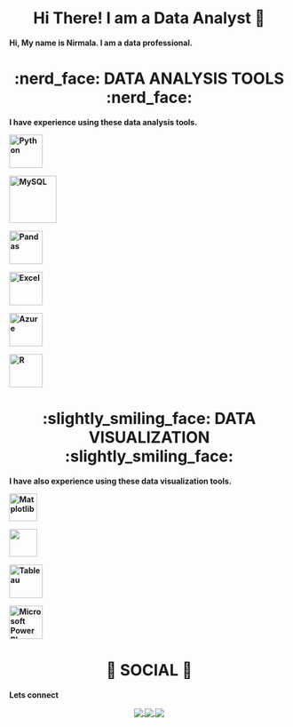 <div align="center"> <h1 align="center"> Hi There! I am a Data Analyst 👋 </h1> </div>


<b>Hi, My name is Nirmala. I am a data professional.<b>




<p></p>


<div align="center"> <h1 align="center"> :nerd_face: DATA ANALYSIS TOOLS :nerd_face: </h1> </div>




<b>I have experience using these data analysis tools.<b>


<p align="center">


<a href="#" target="_blank"> <img src="https://www.python.org/static/community_logos/python-logo.png" alt="Python" height="60"/> </a>

<a href="#" target="_blank"> <img src="https://www.mysql.com/common/logos/logo-mysql-170x115.png" alt="MySQL" height="85"/> </a>

<a href="#" target="_blank"> <img src="https://upload.wikimedia.org/wikipedia/commons/thumb/e/ed/Pandas_logo.svg/2560px-Pandas_logo.svg.png" alt="Pandas" height="60"/> </a>

<a href="#" target="_blank"> <img src="https://upload.wikimedia.org/wikipedia/commons/thumb/3/34/Microsoft_Office_Excel_%282019%E2%80%93present%29.svg/512px-Microsoft_Office_Excel_%282019%E2%80%93present%29.svg.png" alt="Excel" height="60"/> </a>

<a href="#" target="_blank"> <img src="https://upload.wikimedia.org/wikipedia/commons/thumb/a/a8/Microsoft_Azure_Logo.svg/187px-Microsoft_Azure_Logo.svg.png" alt="Azure" height="60"/> </a>

<a href="#" target="_blank"> <img src="https://www.r-project.org/logo/Rlogo.png" alt="R" height="60"/> </a>



</p>


</p>




<div align="center"> <h1 align="center"> :slightly_smiling_face: DATA VISUALIZATION :slightly_smiling_face: </h1> </div>




<b>I have also experience using these data visualization tools.<b>




<p align="center">


<a href="#" target="_blank"> <img src="https://matplotlib.org/stable/_images/sphx_glr_logos2_003.png" alt="Matplotlib" height="50"/> </a>


<a href="#" target="_blank"> <img src="https://seaborn.pydata.org/_static/logo-wide-lightbg.svg" height="50"/> </a>


<a href="#" target="_blank"> <img src="https://upload.wikimedia.org/wikipedia/en/thumb/0/06/Tableau_logo.svg/1920px-Tableau_logo.svg.png" alt="Tableau" height="60"/> </a>


<a href="#" target="_blank"> <img src="https://insightsoftware.com/wp-content/uploads/2018/03/blog-microsoft-power-bi-solid-color.jpg" alt="Microsoft Power BI" height="60"/> </a>


</p>




<div align="center"> <h1 align="center"> 👨 SOCIAL 👩 </h1> </div>


<b>Lets connect</b>


<p align="center">




<a href="https://www.linkedin.com/in/user-name/ " >


<img align="center" src="https://img.shields.io/badge/linkedin-%230077B5.svg?&style=for-the-badge&logo=linkedin&logoColor=white" />


</a>




<a href="tableau public profile url">


<img align="center" src="https://img.shields.io/badge/-Tableau-1e376b?style=for-the-badge&logo=tableau&logoColor=white" />


</a>




<a href="mailto: ">


<img align="center" src="https://img.shields.io/badge/gmail-f1f2f6.svg?&style=for-the-badge&logo=gmail&logoColor=red" />


</a>




</p>
